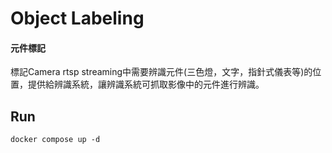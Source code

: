 # Object Labeling 
#### 元件標記
標記Camera rtsp streaming中需要辨識元件(三色燈，文字，指針式儀表等)的位置，提供給辨識系統，讓辨識系統可抓取影像中的元件進行辨識。

## Run
```
docker compose up -d
```